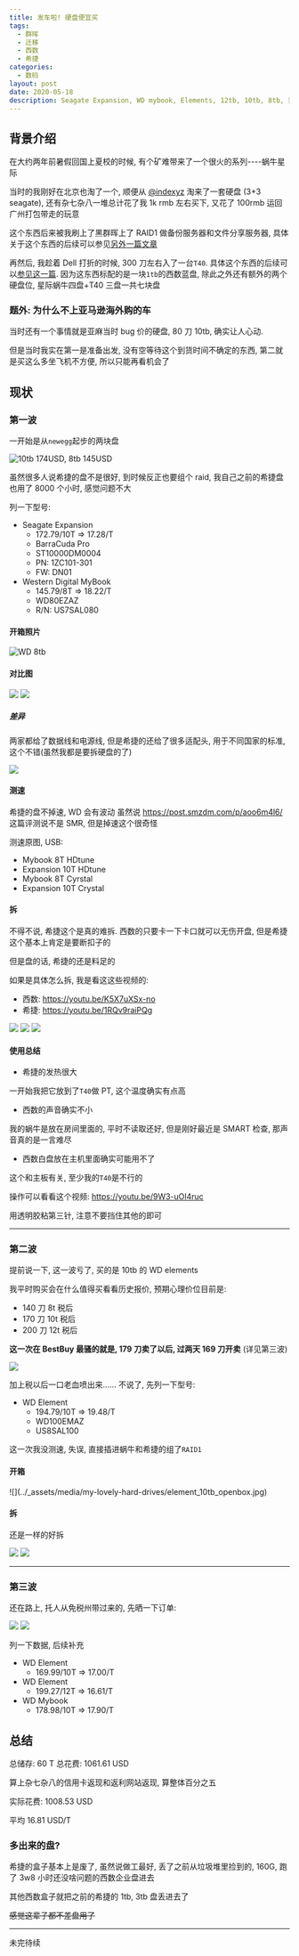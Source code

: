 ```yaml
---
title: 发车啦! 硬盘便宜买
tags:
  - 群晖
  - 迁移
  - 西数
  - 希捷
categories:
  - 数码
layout: post
date: 2020-05-18
description: Seagate Expansion, WD mybook, Elements, 12tb, 10tb, 8tb, 我都买了一遍
---
```


## 背景介绍

在大约两年前暑假回国上夏校的时候, 有个矿难带来了一个很火的系列----蜗牛星际

当时的我刚好在北京也淘了一个, 顺便从 [@indexyz](https://blog.indexyz.me/) 淘来了一套硬盘 (3+3 seagate), 还有杂七杂八一堆总计花了我 1k rmb 左右买下, 又花了 100rmb 运回广州打包带走的玩意

这个东西后来被我刷上了黑群晖上了 RAID1 做备份服务器和文件分享服务器, 具体关于这个东西的后续可以参见[另外一篇文章](./my-hack-synology-summary.md)

再然后, 我趁着 Dell 打折的时候, 300 刀左右入了一台`T40`. 具体这个东西的后续可以[参见这一篇](./my-t40-car-crash.md). 因为这东西标配的是一块`1tb`的西数蓝盘, 除此之外还有额外的两个硬盘位, 星际蜗牛四盘+T40 三盘一共七块盘

### 题外: 为什么不上亚马逊海外购的车

当时还有一个事情就是亚麻当时 bug 价的硬盘, 80 刀 10tb, 确实让人心动.

但是当时我实在第一是准备出发, 没有空等待这个到货时间不确定的东西, 第二就是买这么多坐飞机不方便, 所以只能再看机会了

## 现状

### 第一波

一开始是从`newegg`起步的两块盘

![10tb 174USD, 8tb 145USD](../_assets/media/my-lovely-hard-drives/newegg_1.png)

<Tweet id="1254180643682095105" />

虽然很多人说希捷的盘不是很好, 到时候反正也要组个 raid, 我自己之前的希捷盘也用了 8000 个小时, 感觉问题不大

列一下型号:

- Seagate Expansion
  - 172.79/10T => 17.28/T
  - BarraCuda Pro
  - ST10000DM0004
  - PN: 1ZC101-301
  - FW: DN01
- Western Digital MyBook
  - 145.79/8T => 18.22/T
  - WD80EZAZ
  - R/N: US7SAL080

#### 开箱照片

![WD 8tb](../_assets/media/my-lovely-hard-drives/mybook_8tb_openbox.jpg)

#### 对比图

![](../_assets/media/my-lovely-hard-drives/compare_1.jpg)
![](../_assets/media/my-lovely-hard-drives/compare_2.jpg)

##### 差异

两家都给了数据线和电源线, 但是希捷的还给了很多适配头, 用于不同国家的标准, 这个不错(虽然我都是要拆硬盘的了)

![](../_assets/media/my-lovely-hard-drives/compare_3.jpg)

#### 测速

希捷的盘不掉速, WD 会有波动
虽然说 https://post.smzdm.com/p/aoo6m4l6/ 这篇评测说不是 SMR, 但是掉速这个很奇怪

<Tweet id="1254287135106117632" :options="{conversation: 'none'}"/>
<Tweet id="1254699445100384256" :options="{conversation: 'none'}" />

测速原图, USB:

- <a v-bind:href="mybook_8tb_hdtune">Mybook 8T HDtune</a>
- <a v-bind:href="expansion_10tb_hdtune">Expansion 10T HDtune</a>
- <a v-bind:href="mybook_8tb_crystal">Mybook 8T Cyrstal</a>
- <a v-bind:href="expansion_10tb_crystal">Expansion 10T Crystal</a>

#### 拆

不得不说, 希捷这个是真的难拆. 西数的只要卡一下卡口就可以无伤开盘, 但是希捷这个基本上肯定是要断扣子的

但是盘的话, 希捷的还是料足的

如果是具体怎么拆, 我是看这这些视频的:

- 西数: https://youtu.be/K5X7uXSx-no
- 希捷: https://youtu.be/1RQv9raiPQg

![](../_assets/media/my-lovely-hard-drives/wd_crackbox_1.jpg)
![](../_assets/media/my-lovely-hard-drives/expansion_crackbox_1.jpg)
![](../_assets/media/my-lovely-hard-drives/expansion_crackbox_2.jpg)

#### 使用总结

- 希捷的发热很大

一开始我把它放到了`T40`做 PT, 这个温度确实有点高

- 西数的声音确实不小

我的蜗牛是放在房间里面的, 平时不读取还好, 但是刚好最近是 SMART 检查, 那声音真的是一言难尽

- 西数白盘放在主机里面确实可能用不了

这个和主板有关, 至少我的`T40`是不行的

操作可以看看这个视频: https://youtu.be/9W3-uOl4ruc

用透明胶粘第三针, 注意不要挡住其他的即可

---

### 第二波

提前说一下, 这一波亏了, 买的是 10tb 的 WD elements

我平时购买会在什么值得买看看历史报价, 预期心理价位目前是:

- 140 刀 8t 税后
- 170 刀 10t 税后
- 200 刀 12t 税后

**这一次在 BestBuy 最骚的就是, 179 刀卖了以后, 过两天 169 刀开卖** (详见第三波)

![](../_assets/media/my-lovely-hard-drives/element_10tb_bestbuy.png)

加上税以后一口老血喷出来......
不说了, 先列一下型号:

- WD Element
  - 194.79/10T => 19.48/T
  - WD100EMAZ
  - US8SAL100

这一次我没测速, 失误, 直接插进蜗牛和希捷的组了`RAID1`

#### 开箱

<Tweet id="1258465154670436353" :options="{conversation: 'none'}" />
![](../_assets/media/my-lovely-hard-drives/element_10tb_openbox.jpg)

#### 拆

还是一样的好拆

![](../_assets/media/my-lovely-hard-drives/element_10tb_crackbox.jpg)
![](../_assets/media/my-lovely-hard-drives/element_10tb_crackbox_1.jpg)

---

### 第三波

还在路上, 托人从免税州带过来的, 先晒一下订单:

![](../_assets/media/my-lovely-hard-drives/newegg_2.png)
![](../_assets/media/my-lovely-hard-drives/element_10tb_bestbuy_1.png)

列一下数据, 后续补充

- WD Element
  - 169.99/10T => 17.00/T
- WD Element
  - 199.27/12T => 16.61/T
- WD Mybook
  - 178.98/10T => 17.90/T

## 总结

总储存: 60 T 总花费: 1061.61 USD

算上杂七杂八的信用卡返现和返利网站返现, 算整体百分之五

实际花费: 1008.53 USD

平均 16.81 USD/T

### 多出来的盘?

希捷的盒子基本上是废了, 虽然说做工最好, 丢了之前从垃圾堆里捡到的, 160G, 跑了 3w8 小时还没啥问题的西数企业盘进去

其他西数盒子就把之前的希捷的 1tb, 3tb 盘丢进去了

~~感觉这辈子都不差盘用了~~

---

未完待续

<script>
import { Tweet } from 'vue-tweet-embed'

export default {
    components: {
        Tweet
    }, 
    computed: {
      mybook_8tb_hdtune() {
        return this.getImage(require('../_assets/media/my-lovely-hard-drives/mybook_8tb_hdtune.jpg'))
      },
      mybook_8tb_crystal() {
        return this.getImage(require('../_assets/media/my-lovely-hard-drives/mybook_8tb_crystal.jpg'))
      },
      expansion_10tb_hdtune() {
        return this.getImage(require('../_assets/media/my-lovely-hard-drives/expansion_10tb_hdtune.jpg'))
      },
      expansion_10tb_crystal() {
         return this.getImage(require('../_assets/media/my-lovely-hard-drives/expansion_10tb_crystal.jpg'))
      }
    }, 
    methods: {
      getImage(img) {
        return img.images[0].path
      }
    }
}
</script>
